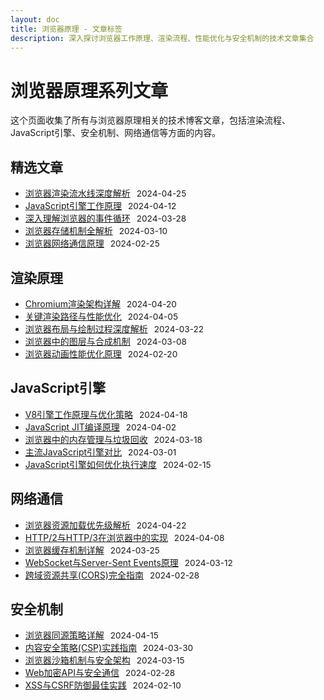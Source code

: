 ```yaml
---
layout: doc
title: 浏览器原理 - 文章标签
description: 深入探讨浏览器工作原理、渲染流程、性能优化与安全机制的技术文章集合
---
```


# 浏览器原理系列文章

这个页面收集了所有与浏览器原理相关的技术博客文章，包括渲染流程、JavaScript引擎、安全机制、网络通信等方面的内容。

## 精选文章

- [浏览器渲染流水线深度解析](/basic/browser/browser-rendering-pipeline) <span class="date">2024-04-25</span>
- [JavaScript引擎工作原理](/basic/javascript/javascript-engine-principles) <span class="date">2024-04-12</span>
- [深入理解浏览器的事件循环](/basic/browser/browser-event-loop) <span class="date">2024-03-28</span>
- [浏览器存储机制全解析](/basic/browser/browser-storage-mechanisms) <span class="date">2024-03-10</span>
- [浏览器网络通信原理](/basic/browser/browser-network-communication) <span class="date">2024-02-25</span>

## 渲染原理

- [Chromium渲染架构详解](/basic/browser/chromium-rendering-architecture) <span class="date">2024-04-20</span>
- [关键渲染路径与性能优化](/basic/browser/critical-rendering-path) <span class="date">2024-04-05</span>
- [浏览器布局与绘制过程深度解析](/basic/browser/browser-layout-painting) <span class="date">2024-03-22</span>
- [浏览器中的图层与合成机制](/basic/browser/browser-layers-compositing) <span class="date">2024-03-08</span>
- [浏览器动画性能优化原理](/basic/browser/browser-animation-performance) <span class="date">2024-02-20</span>

## JavaScript引擎

- [V8引擎工作原理与优化策略](/basic/browser/v8-engine-internals) <span class="date">2024-04-18</span>
- [JavaScript JIT编译原理](/basic/javascript/javascript-jit-compilation) <span class="date">2024-04-02</span>
- [浏览器中的内存管理与垃圾回收](/basic/browser/browser-memory-management) <span class="date">2024-03-18</span>
- [主流JavaScript引擎对比](/basic/javascript/javascript-engines-comparison) <span class="date">2024-03-01</span>
- [JavaScript引擎如何优化执行速度](/basic/javascript/javascript-engine-optimization) <span class="date">2024-02-15</span>

## 网络通信

- [浏览器资源加载优先级解析](/basic/browser/browser-resource-priorities) <span class="date">2024-04-22</span>
- [HTTP/2与HTTP/3在浏览器中的实现](/basic/browser/http2-http3-browser-implementation) <span class="date">2024-04-08</span>
- [浏览器缓存机制详解](/basic/browser/browser-caching-mechanisms) <span class="date">2024-03-25</span>
- [WebSocket与Server-Sent Events原理](/basic/browser/websocket-sse-principles) <span class="date">2024-03-12</span>
- [跨域资源共享(CORS)完全指南](/basic/browser/cors-complete-guide) <span class="date">2024-02-28</span>

## 安全机制

- [浏览器同源策略详解](/basic/browser/same-origin-policy) <span class="date">2024-04-15</span>
- [内容安全策略(CSP)实践指南](/basic/browser/content-security-policy) <span class="date">2024-03-30</span>
- [浏览器沙箱机制与安全架构](/basic/browser/browser-sandbox-security) <span class="date">2024-03-15</span>
- [Web加密API与安全通信](/basic/browser/web-cryptography-api) <span class="date">2024-02-28</span>
- [XSS与CSRF防御最佳实践](/basic/browser/xss-csrf-prevention) <span class="date">2024-02-10</span>

<style>
.date {
  color: var(--vp-c-text-2);
  font-size: 0.85rem;
  margin-left: 6px;
}
</style> 